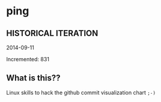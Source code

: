 # ping

## HISTORICAL ITERATION
2014-09-11

Incremented: 831

## What is this?? 
Linux skills to hack the github commit visualization chart `;-)`
